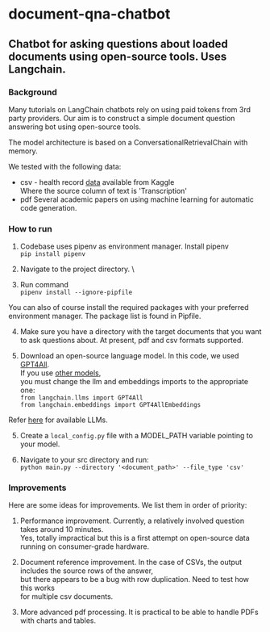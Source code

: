 # document-qna-chatbot
## Chatbot for asking questions about loaded documents using open-source tools.  Uses Langchain.

### Background
Many tutorials on LangChain chatbots rely on using paid tokens from 3rd party providers.
Our aim is to construct a simple document question answering bot using open-source
tools.

The model architecture is based on a ConversationalRetrievalChain with memory.

We tested with the following data:
* csv - health record [data](https://www.kaggle.com/datasets/louiscia/transcription-samples-mtsamples) available from Kaggle \
    Where the source column of text is 'Transcription'
* pdf
    Several academic papers on using machine learning for automatic code generation.

### How to run
1. Codebase uses pipenv as environment manager.  Install pipenv\
`pip install pipenv`

2. Navigate to the project directory. \

3. Run command\
`pipenv install --ignore-pipfile`

You can also of course install the required packages with your preferred
environment manager.  The package list is found in Pipfile.

4. Make sure you have a directory with the target documents that you want to
ask questions about.  At present, pdf and csv formats supported.

5. Download an open-source language model.
In this code, we used [GPT4All](https://gpt4all.io/index.html). \
If you use [other models](https://python.langchain.com/docs/guides/local_llms#llms), \
you must change the llm and embeddings imports to the appropriate one: \
`from langchain.llms import GPT4All` \
`from langchain.embeddings import GPT4AllEmbeddings`

Refer [here](https://api.python.langchain.com/en/latest/api_reference.html#module-langchain.llms) for available LLMs.

5. Create a `local_config.py` file with a MODEL_PATH variable pointing to your model.

6. Navigate to your src directory and run: \
`python main.py --directory '<document_path>' --file_type 'csv'`

### Improvements
Here are some ideas for improvements.  We list them in order of priority:

1. Performance improvement.
Currently, a relatively involved question takes around 10 minutes. \
Yes, totally impractical but this is a first attempt on open-source data running
on consumer-grade hardware.

2. Document reference improvement.
In the case of CSVs, the output includes the source rows of the answer, \
but there appears to be a bug with row duplication.  Need to test how this works \
for multiple csv documents.

3. More advanced pdf processing.
It is practical to be able to handle PDFs with charts and tables.




